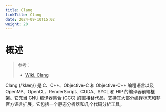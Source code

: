 ```yaml
---
title: Clang
linkTitle: Clang
date: 2024-09-10T15:02
weight: 20
---
```


# 概述

> 参考：
>
> - [Wiki, Clang](https://en.wikipedia.org/wiki/Clang)

Clang (/ˈklæŋ/) 是 C、C++、Objective-C 和 Objective-C++ 编程语言以及 OpenMP、OpenCL、RenderScript、CUDA、SYCL 和 HIP 的编译器前端框架。它充当 GNU 编译器集合 (GCC) 的直接替代品，支持其大部分编译标志和非官方语言扩展。它包括一个静态分析器和几个代码分析工具。